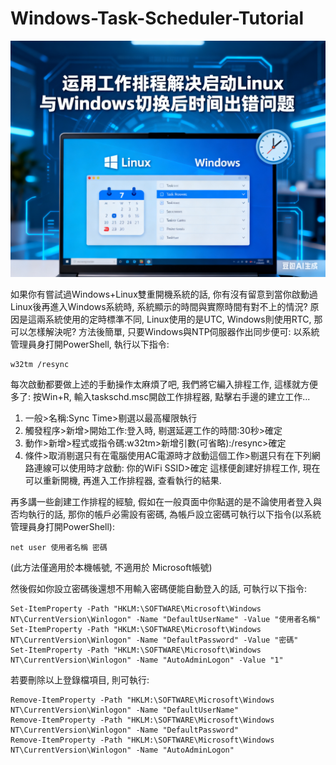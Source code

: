 # Windows-Task-Scheduler-Tutorial

[![](https://github.com/TechTutoPPT/Windows-Task-Scheduler-Tutorial/blob/main/cover.PNG)](https://youtu.be/RUNBfFD5F8s)

如果你有嘗試過Windows+Linux雙重開機系統的話, 你有沒有留意到當你啟動過Linux後再進入Windows系統時, 系統顯示的時間與實際時間有對不上的情況?
原因是這兩系統使用的定時標準不同, Linux使用的是UTC, Windows則使用RTC, 那可以怎樣解決呢? 方法後簡單, 只要Windows與NTP伺服器作出同步便可:
以系統管理員身打開PowerShell, 執行以下指令:
```
w32tm /resync
```

每次啟動都要做上述的手動操作太麻煩了吧, 我們將它編入排程工作, 這樣就方便多了:
按Win+R, 輸入taskschd.msc開啟工作排程器, 點擊右手邊的建立工作...
1. 一般>名稱:Sync Time>剔選以最高權限執行
2. 觸發程序>新增>開始工作:登入時, 剔選延遲工作的時間:30秒>確定
3. 動作>新增>程式或指令碼:w32tm>新增引數(可省略):/resync>確定
4. 條件>取消剔選只有在電腦使用AC電源時才啟動這個工作>剔選只有在下列網路連線可以使用時才啟動: 你的WiFi SSID>確定
這樣便創建好排程工作, 現在可以重新開機, 再進入工作排程器, 查看執行的結果.

再多講一些創建工作排程的經驗, 假如在一般頁面中你點選的是不論使用者登入與否均執行的話, 那你的帳戶必需設有密碼, 
為帳戶設立密碼可執行以下指令(以系統管理員身打開PowerShell):
```
net user 使用者名稱 密碼
```
(此方法僅適用於本機帳號, 不適用於 Microsoft帳號)

然後假如你設立密碼後還想不用輸入密碼便能自動登入的話, 可執行以下指令:
```
Set-ItemProperty -Path "HKLM:\SOFTWARE\Microsoft\Windows NT\CurrentVersion\Winlogon" -Name "DefaultUserName" -Value "使用者名稱"
Set-ItemProperty -Path "HKLM:\SOFTWARE\Microsoft\Windows NT\CurrentVersion\Winlogon" -Name "DefaultPassword" -Value "密碼"
Set-ItemProperty -Path "HKLM:\SOFTWARE\Microsoft\Windows NT\CurrentVersion\Winlogon" -Name "AutoAdminLogon" -Value "1"
```
若要刪除以上登錄檔項目, 則可執行:
```
Remove-ItemProperty -Path "HKLM:\SOFTWARE\Microsoft\Windows NT\CurrentVersion\Winlogon" -Name "DefaultUserName"
Remove-ItemProperty -Path "HKLM:\SOFTWARE\Microsoft\Windows NT\CurrentVersion\Winlogon" -Name "DefaultPassword"
Remove-ItemProperty -Path "HKLM:\SOFTWARE\Microsoft\Windows NT\CurrentVersion\Winlogon" -Name "AutoAdminLogon"
```






